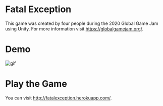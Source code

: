 # Fatal Exception

This game was created by four people during the 2020 Global Game Jam using Unity. For more information visit https://globalgamejam.org/.

# Demo
![gif](https://i.imgur.com/OXhwngU.gif)

# Play the Game
You can visit http://fatalexception.herokuapp.com/.
